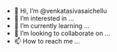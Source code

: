 - 👋 Hi, I’m @venkatasivasaichellu
- 👀 I’m interested in ...
- 🌱 I’m currently learning ...
- 💞️ I’m looking to collaborate on ...
- 📫 How to reach me ...

<!---
venkatasivasaichellu/venkatasivasaichellu is a ✨ special ✨ repository because its `README.md` (this file) appears on your GitHub profile.
You can click the Preview link to take a look at your changes.
--->
